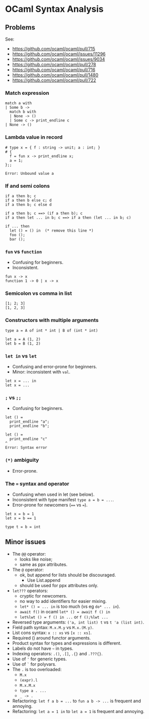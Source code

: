 # OCaml Syntax Analysis

## Problems

See:

- https://github.com/ocaml/ocaml/pull/715
- https://github.com/ocaml/ocaml/issues/11296
- https://github.com/ocaml/ocaml/issues/9034
- https://github.com/ocaml/ocaml/pull/278
- https://github.com/ocaml/ocaml/pull/716
- https://github.com/ocaml/ocaml/pull/1480
- https://github.com/ocaml/ocaml/pull/722

### Match expression

```
match a with
| Some b ->
  match b with
  | None -> ()
  | Some c -> print_endline c
| None -> ()
```


### Lambda value in record

```
# type x = { f : string -> unit; a : int; }
# {
  f = fun x -> print_endline x;
  a = 1;
};;

Error: Unbound value a
```


### If and semi colons

```
if a then b; c
if a then b else c; d
if a then b; c else d

if a then b; c ==> (if a then b); c
if a then let ... in b; c ==> if a then (let ... in b; c)

if ... then
  let () = () in  (* remove this line *)
  foo ();
  bar ();
```


### `fun` vs `function`

- Confusing for beginners.
- Inconsistent.

```
fun x -> x
function 1 -> 0 | x -> x
```

### Semicolon vs comma in list

```
[1; 2; 3]
[1, 2, 3]
```


### Constructors with multiple arguments

```
type a = A of int * int | B of (int * int)

let a = A (1, 2)
let b = B (1, 2)
```

### `let in` vs `let`

- Confusing and error-prone for beginners.
- Minor: inconsistent with `val`.

```
let x = ... in
let x = ...
```


### `;` vs `;;`

- Confusing for beginners.

```
let () =
  print_endline "a";
  print_endline "b";

let () =
  print_endline "c"
^
Error: Syntax error
```


### `(*)` ambiguity

- Error-prone.


### The `=` syntax and operator

- Confusing when used in let (see below).
- Inconsistent with type manifest `type a = b = ...`.
- Error-prone for newcomers (`==` vs `=`).

```
let x = b = 1
let x = b == 1

type t = b = int
```

## Minor issues

- The `@@` operator:
  - looks like noise;
  - same as ppx attributes.
- The `@` operator:
  - ok, but append for lists should be discouraged.
    - Use List.append
  - should be used for ppx attributes only.
- `let???` operators:
  - cryptic for newcomers.
  - no way to add identifiers for easier mixing.
  - `let* () = ... in` is too much (vs eg `do* ... in`).
  - `await f()` in ocaml `let* () = await f () in`
  - `let%lwt () = f () in ...` or `f ();%lwt ...`
- Reversed type arguments: `('a, int list) t` vs `t 'a (list int)`.
- Field path syntax: `M.x.M.y` vs `M.x.(M.y)`.
- List cons syntax: `x :: xs` vs `[x :: xs]`.
- Required () around functor arguments.
- Product syntax for types and expressions is different.
- Labels do not have `~` in types.
- Indexing operators: `.()`, `.[]`, `.{}` and `.???{}`.
- Use of `'` for generic types.
- Use of `` ` `` for polyvars.
- The `.` is too overloaded:
  - `M.x`
  - `(expr).l`
  - `M.x.M.x`
  - `type a . ...`
  - `_ -> .`
- Refactoring: `let f a b = ...` to `fun a b -> ...` is frequent and annoying.
- Refactoring: `let a = 1 in` to `let a = 1` is frequent and annoying.